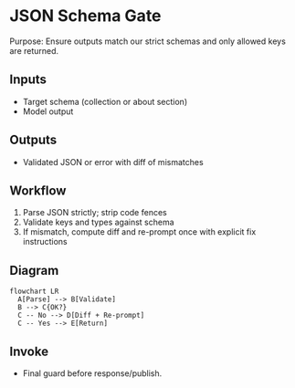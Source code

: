 # JSON Schema Gate

Purpose: Ensure outputs match our strict schemas and only allowed keys are returned.

## Inputs
- Target schema (collection or about section)
- Model output

## Outputs
- Validated JSON or error with diff of mismatches

## Workflow
1) Parse JSON strictly; strip code fences
2) Validate keys and types against schema
3) If mismatch, compute diff and re-prompt once with explicit fix instructions

## Diagram
```mermaid
flowchart LR
  A[Parse] --> B[Validate]
  B --> C{OK?}
  C -- No --> D[Diff + Re-prompt]
  C -- Yes --> E[Return]
```

## Invoke
- Final guard before response/publish.
